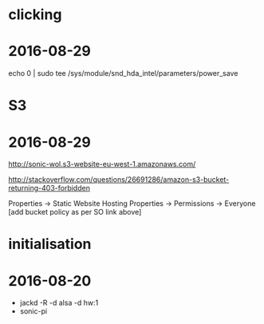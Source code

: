# clicking 
# 2016-08-29

echo 0 | sudo tee /sys/module/snd_hda_intel/parameters/power_save

# S3
# 2016-08-29

http://sonic-wol.s3-website-eu-west-1.amazonaws.com/

http://stackoverflow.com/questions/26691286/amazon-s3-bucket-returning-403-forbidden

Properties -> Static Website Hosting
Properties -> Permissions -> Everyone 
[add bucket policy as per SO link above]


# initialisation
# 2016-08-20

- jackd -R -d alsa -d hw:1
- sonic-pi
